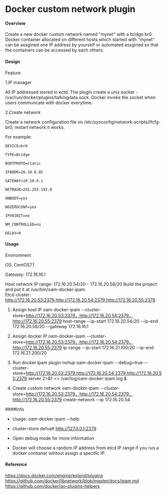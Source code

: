 # Docker custom network plugin

#### Overview

Create a new docker custom network named "mynet" with a bridge br0.
Docker container allocated on different hosts which started with "mynet" can be assgined one IP address by yourself or automated assgined so that the containers can be accessed by each others.

#### Design

Feature

1.IP manager

All IP addressed stored in ectd. The plugin create a unix socker - /var/run/docker/plugins/talkingdata.sock. Docker invoke the socket when users communcate with docker everytime.

2.Create network

Create a network configuration file on /etc/sysconfig/network-scripts/ifcfg-br0, restart network it works.

For example:

```
DEVICE=br0

TYPE=Bridge

BOOTPROTO=static

IPADDR=10.10.0.85

GATEWAY=10.10.0.1

NETMASK=255.255.192.0

ONBOOT=yes

NOZEROCONF=yes

IPV6INIT=no

NM_CONTROLLED=no

DELAY=0
```

#### Usage
Enviromnent 

OS: CentOS7.1

Gateway: 172.16.16.1

Host network IP range: 172.16.20.54/20 - 172.16.20.58/20
Build the project and put it at /usr/bin/oam-docker-ipam  
Etcd cluster: http://172.16.20.53:2379,http://172.16.20.54:2379,http://172.16.20.55:2379

1.  Assign host IP 
      oam-docker-ipam --cluster-store=http://172.16.20.53:2379，http://172.16.20.54:2379，http://172.16.20.55:2379 host-range --ip-start 172.16.20.54/20 --ip-end 172.16.20.58/20 --gateway 172.16.16.1

2.  Assign docker IP
      oam-docker-ipam --cluster-store=http://172.16.20.53:2379，http://172.16.20.54:2379，http://172.16.20.55:2379 ip-range --ip-start 172.16.21.100/20 --ip-end 172.16.21.200/20

3.  Run docker ipam plugin
      nohup oam-docker-ipam --debug=true --cluster-store=http://172.16.20.53:2379,http://172.16.20.54:2379,http://172.16.20.55:2379 server 2>&1 >> /var/log/oam-docker-ipam.log &

4.  Create custom network
      oam-docker-ipam --cluster-store=http://172.16.20.53:2379，http://172.16.20.54:2379，http://172.16.20.55:2379 create-network --ip 172.16.20.54

####Info

- Usage: oam-docker-ipam --help


- cluster-store defualt http://127.0.0.1:2379


- Open debug mode for more information 


- Docker will choose a random IP address from etcd IP range if you run a docker contianer wihtout assign a specific IP.

#### Reference
https://docs.docker.com/engine/extend/plugins
https://github.com/docker/libnetwork/blob/master/docs/ipam.md
https://github.com/docker/go-plugins-helpers

